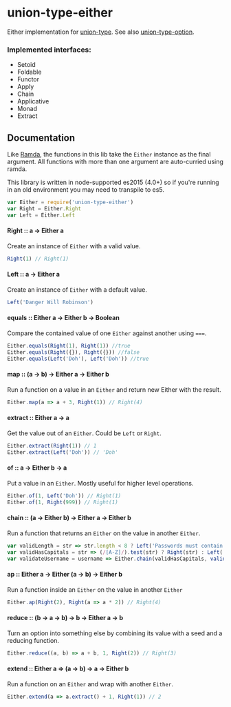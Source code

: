 union-type-either
=================

Either implementation for [union-type](https://github.com/paldepind/union-type). See also [union-type-option](https://github.com/jethrolarson/union-type-option).


### Implemented interfaces:
* Setoid
* Foldable
* Functor
* Apply
* Chain
* Applicative
* Monad
* Extract


Documentation
-------------
Like [Ramda](https://github.com/ramda/ramda), the functions in this lib take
the `Either` instance as the final argument. All functions with more than one
argument are auto-curried using ramda.

This library is written in node-supported es2015 (4.0+) so if you're running in
an old environment you may need to transpile to es5.

```js
var Either = require('union-type-either')
var Right = Either.Right
var Left = Either.Left
```

#### Right :: a -> Either a
Create an instance of `Either` with a valid value.
```js
Right(1) // Right(1)
```

#### Left :: a -> Either a
Create an instance of `Either` with a default value.
```js
Left('Danger Will Robinson')
```

#### equals :: Either a -> Either b -> Boolean
Compare the contained value of one `Either` against another using `===`.

```js
Either.equals(Right(1), Right(1)) //true
Either.equals(Right({}), Right({})) //false
Either.equals(Left('Doh'), Left('Doh')) //true
```

#### map :: (a -> b) -> Either a -> Either b
Run a function on a value in an `Either` and return new Either with the result.
```js
Either.map(a => a + 3, Right(1)) // Right(4)
```

#### extract :: Either a -> a
Get the value out of an `Either`. Could be `Left` or `Right`.
```js
Either.extract(Right(1)) // 1
Either.extract(Left('Doh')) // 'Doh'
```

#### of :: a -> Either b -> a
Put a value in an `Either`. Mostly useful for higher level operations.
```js
Either.of(1, Left('Doh')) // Right(1)
Either.of(1, Right(999)) // Right(1)
```

#### chain :: (a -> Either b) -> Either a -> Either b
Run a function that returns an `Either` on the value in another `Either`.
```js
var validLength = str => str.length < 8 ? Left('Passwords must contain at least 8 characters') : Right(str)
var validHasCapitals = str => (/[A-Z]/).test(str) ? Right(str) : Left('Password must contain at least one capital')
var validateUsername = username => Either.chain(validHasCapitals, validLength(username))
```

#### ap :: Either a -> Either (a -> b) -> Either b
Run a function inside an `Either` on the value in another `Either`

```js
Either.ap(Right(2), Right(a => a * 2)) // Right(4)
```

#### reduce :: (b -> a -> b) -> b -> Either a -> b
Turn an option into something else by combining its value with a seed and a reducing function.

```js
Either.reduce((a, b) => a + b, 1, Right(2)) // Right(3)
```

#### extend :: Either a => (a -> b) -> a -> Either b
Run a function on an `Either` and wrap with another `Either`.

```js
Either.extend(a => a.extract() + 1, Right(1)) // 2
```
